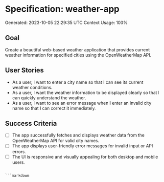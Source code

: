 # Specification: weather-app
Generated: 2023-10-05 22:29:35 UTC
Context Usage: 100%

## Goal
Create a beautiful web-based weather application that provides current weather information for specified cities using the OpenWeatherMap API.

## User Stories
- As a user, I want to enter a city name so that I can see its current weather conditions.
- As a user, I want the weather information to be displayed clearly so that I can quickly understand the weather.
- As a user, I want to see an error message when I enter an invalid city name so that I can correct it immediately.

## Success Criteria
- [ ] The app successfully fetches and displays weather data from the OpenWeatherMap API for valid city names.
- [ ] The app displays user-friendly error messages for invalid input or API errors.
- [ ] The UI is responsive and visually appealing for both desktop and mobile users.
```

```markdown